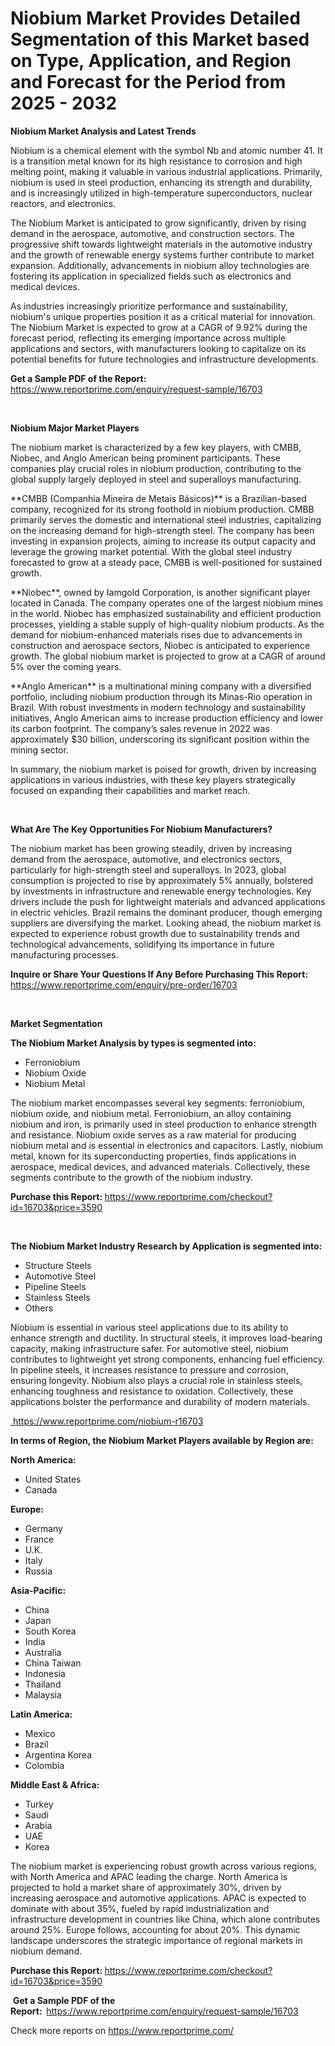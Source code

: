 <p><h1>Niobium Market Provides Detailed Segmentation of this Market based on Type, Application, and Region and Forecast for the Period from 2025 - 2032</h1></p><p><strong>Niobium Market Analysis and Latest Trends</strong></p>
<p><p>Niobium is a chemical element with the symbol Nb and atomic number 41. It is a transition metal known for its high resistance to corrosion and high melting point, making it valuable in various industrial applications. Primarily, niobium is used in steel production, enhancing its strength and durability, and is increasingly utilized in high-temperature superconductors, nuclear reactors, and electronics.</p><p>The Niobium Market is anticipated to grow significantly, driven by rising demand in the aerospace, automotive, and construction sectors. The progressive shift towards lightweight materials in the automotive industry and the growth of renewable energy systems further contribute to market expansion. Additionally, advancements in niobium alloy technologies are fostering its application in specialized fields such as electronics and medical devices.</p><p>As industries increasingly prioritize performance and sustainability, niobium's unique properties position it as a critical material for innovation. The Niobium Market is expected to grow at a CAGR of 9.92% during the forecast period, reflecting its emerging importance across multiple applications and sectors, with manufacturers looking to capitalize on its potential benefits for future technologies and infrastructure developments.</p></p>
<p><strong>Get a Sample PDF of the Report:&nbsp;</strong> <a href="https://www.reportprime.com/enquiry/request-sample/16703?utm_campaign=2876&utm_medium=2&utm_source=Github&utm_content=ia&utm_term=18032025&utm_id=niobium">https://www.reportprime.com/enquiry/request-sample/16703</a></p>
<p>&nbsp;</p>
<p><strong>Niobium Major Market Players</strong></p>
<p><p>The niobium market is characterized by a few key players, with CMBB, Niobec, and Anglo American being prominent participants. These companies play crucial roles in niobium production, contributing to the global supply largely deployed in steel and superalloys manufacturing.</p><p>**CMBB (Companhia Mineira de Metais Básicos)** is a Brazilian-based company, recognized for its strong foothold in niobium production. CMBB primarily serves the domestic and international steel industries, capitalizing on the increasing demand for high-strength steel. The company has been investing in expansion projects, aiming to increase its output capacity and leverage the growing market potential. With the global steel industry forecasted to grow at a steady pace, CMBB is well-positioned for sustained growth.</p><p>**Niobec**, owned by Iamgold Corporation, is another significant player located in Canada. The company operates one of the largest niobium mines in the world. Niobec has emphasized sustainability and efficient production processes, yielding a stable supply of high-quality niobium products. As the demand for niobium-enhanced materials rises due to advancements in construction and aerospace sectors, Niobec is anticipated to experience growth. The global niobium market is projected to grow at a CAGR of around 5% over the coming years.</p><p>**Anglo American** is a multinational mining company with a diversified portfolio, including niobium production through its Minas-Rio operation in Brazil. With robust investments in modern technology and sustainability initiatives, Anglo American aims to increase production efficiency and lower its carbon footprint. The company’s sales revenue in 2022 was approximately $30 billion, underscoring its significant position within the mining sector.</p><p>In summary, the niobium market is poised for growth, driven by increasing applications in various industries, with these key players strategically focused on expanding their capabilities and market reach.</p></p>
<p>&nbsp;</p>
<p><strong>What Are The Key Opportunities For Niobium Manufacturers?</strong></p>
<p><p>The niobium market has been growing steadily, driven by increasing demand from the aerospace, automotive, and electronics sectors, particularly for high-strength steel and superalloys. In 2023, global consumption is projected to rise by approximately 5% annually, bolstered by investments in infrastructure and renewable energy technologies. Key drivers include the push for lightweight materials and advanced applications in electric vehicles. Brazil remains the dominant producer, though emerging suppliers are diversifying the market. Looking ahead, the niobium market is expected to experience robust growth due to sustainability trends and technological advancements, solidifying its importance in future manufacturing processes.</p></p>
<p><strong>Inquire or Share Your Questions If Any Before Purchasing This Report:</strong> <a href="https://www.reportprime.com/enquiry/pre-order/16703?utm_campaign=2876&utm_medium=2&utm_source=Github&utm_content=ia&utm_term=18032025&utm_id=niobium">https://www.reportprime.com/enquiry/pre-order/16703</a></p>
<p>&nbsp;</p>
<p><strong>Market Segmentation</strong></p>
<p><strong>The Niobium Market Analysis by types is segmented into:</strong></p>
<p><ul><li>Ferroniobium</li><li>Niobium Oxide</li><li>Niobium Metal</li></ul></p>
<p><p>The niobium market encompasses several key segments: ferroniobium, niobium oxide, and niobium metal. Ferroniobium, an alloy containing niobium and iron, is primarily used in steel production to enhance strength and resistance. Niobium oxide serves as a raw material for producing niobium metal and is essential in electronics and capacitors. Lastly, niobium metal, known for its superconducting properties, finds applications in aerospace, medical devices, and advanced materials. Collectively, these segments contribute to the growth of the niobium industry.</p></p>
<p><strong>Purchase this Report:&nbsp;</strong><a href="https://www.reportprime.com/checkout?id=16703&price=3590&utm_campaign=2876&utm_medium=2&utm_source=Github&utm_content=ia&utm_term=18032025&utm_id=niobium">https://www.reportprime.com/checkout?id=16703&price=3590</a></p>
<p>&nbsp;</p>
<p><strong>The Niobium Market Industry Research by Application is segmented into:</strong></p>
<p><ul><li>Structure Steels</li><li>Automotive Steel</li><li>Pipeline Steels</li><li>Stainless Steels</li><li>Others</li></ul></p>
<p><p>Niobium is essential in various steel applications due to its ability to enhance strength and ductility. In structural steels, it improves load-bearing capacity, making infrastructure safer. For automotive steel, niobium contributes to lightweight yet strong components, enhancing fuel efficiency. In pipeline steels, it increases resistance to pressure and corrosion, ensuring longevity. Niobium also plays a crucial role in stainless steels, enhancing toughness and resistance to oxidation. Collectively, these applications bolster the performance and durability of modern materials.</p></p>
<p><a href="https://www.reportprime.com/niobium-r16703?utm_campaign=2876&utm_medium=2&utm_source=Github&utm_content=ia&utm_term=18032025&utm_id=niobium">&nbsp;https://www.reportprime.com/niobium-r16703</a></p>
<p><strong>In terms of Region, the Niobium Market Players available by Region are:</strong></p>
<p>
    <p> <strong> North America: </strong>
        <ul>
            <li>United States</li>
            <li>Canada</li>
        </ul>
        </p> 
    <p> <strong> Europe: </strong>
        <ul>
            <li>Germany</li>
            <li>France</li>
            <li>U.K.</li>
            <li>Italy</li>
            <li>Russia</li>
        </ul>
        </p> 
    <p> <strong> Asia-Pacific: </strong>
        <ul>
            <li>China</li>
            <li>Japan</li>
            <li>South Korea</li>
            <li>India</li>
            <li>Australia</li>
            <li>China Taiwan</li>
            <li>Indonesia</li>
            <li>Thailand</li>
            <li>Malaysia</li>
        </ul>
        </p> 
    <p> <strong> Latin America: </strong>
        <ul>
            <li>Mexico</li>
            <li>Brazil</li>
            <li>Argentina Korea</li>
            <li>Colombia</li>
        </ul>
        </p> 
    <p> <strong> Middle East & Africa: </strong>
        <ul>
            <li>Turkey</li>
            <li>Saudi</li>
            <li>Arabia</li>
            <li>UAE</li>
            <li>Korea</li>
        </ul>
    </p>
    </p>
<p><p>The niobium market is experiencing robust growth across various regions, with North America and APAC leading the charge. North America is projected to hold a market share of approximately 30%, driven by increasing aerospace and automotive applications. APAC is expected to dominate with about 35%, fueled by rapid industrialization and infrastructure development in countries like China, which alone contributes around 25%. Europe follows, accounting for about 20%. This dynamic landscape underscores the strategic importance of regional markets in niobium demand.</p></p>
<p><strong>Purchase this Report: </strong><a href="https://www.reportprime.com/checkout?id=16703&price=3590&utm_campaign=2876&utm_medium=2&utm_source=Github&utm_content=ia&utm_term=18032025&utm_id=niobium">https://www.reportprime.com/checkout?id=16703&price=3590</a></p>
<p>&nbsp;<strong>Get a Sample PDF of the Report:&nbsp;&nbsp;</strong><a href="https://www.reportprime.com/enquiry/request-sample/16703?utm_campaign=2876&utm_medium=2&utm_source=Github&utm_content=ia&utm_term=18032025&utm_id=niobium">https://www.reportprime.com/enquiry/request-sample/16703</a></p>
<p><strong></strong></p>
<p>Check more reports on <a href="https://www.reportprime.com/?utm_campaign=2876&utm_medium=2&utm_source=Github&utm_content=ia&utm_term=18032025&utm_id=niobium">https://www.reportprime.com/</a></p>